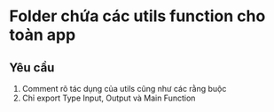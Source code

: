 # Folder chứa các utils function cho toàn app

## Yêu cầu

1. Comment rõ tác dụng của utils cũng như các rằng buộc
2. Chỉ export Type Input, Output và Main Function
